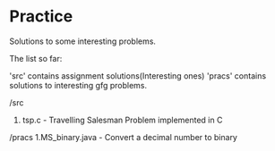 # Practice

Solutions to some interesting problems.

The list so far:

'src' contains assignment solutions(Interesting ones)
'pracs' contains solutions to interesting gfg problems.

/src
1. tsp.c - Travelling Salesman Problem implemented in C

/pracs
1.MS_binary.java - Convert a decimal number to binary

